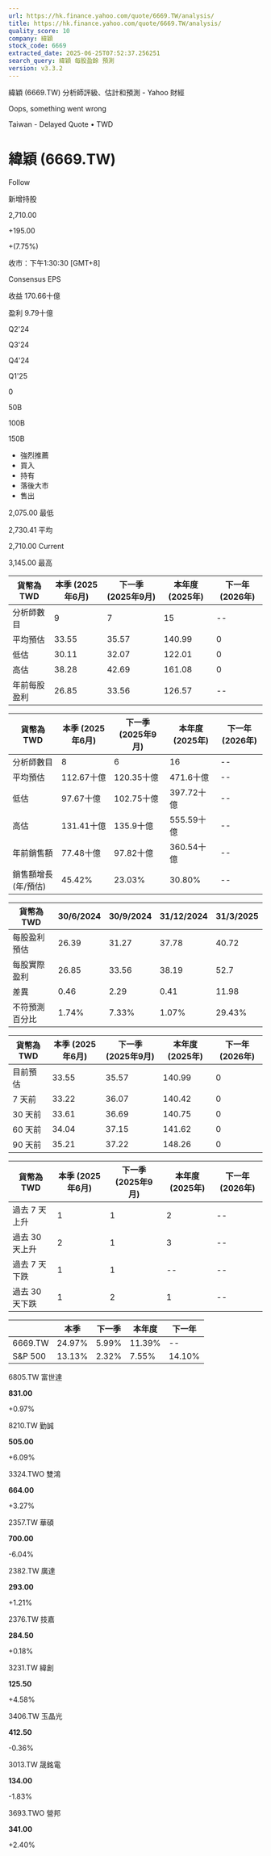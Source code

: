 ```yaml
---
url: https://hk.finance.yahoo.com/quote/6669.TW/analysis/
title: https://hk.finance.yahoo.com/quote/6669.TW/analysis/
quality_score: 10
company: 緯穎
stock_code: 6669
extracted_date: 2025-06-25T07:52:37.256251
search_query: 緯穎 每股盈餘 預測
version: v3.3.2
---
```


緯穎 (6669.TW) 分析師評級、估計和預測 - Yahoo 財經


Oops, something went wrong

 

Taiwan - Delayed Quote • TWD 

# 緯穎 (6669.TW)

Follow

 

新增持股

2,710.00

+195.00

+(7.75%)

收市：下午1:30:30 [GMT+8]

Consensus EPS

收益 170.66十億

盈利 9.79十億

Q2'24

Q3'24

Q4'24

Q1'25

0

50B

100B

150B

* 強烈推薦
* 買入
* 持有
* 落後大市
* 售出

2,075.00 最低

2,730.41 平均

2,710.00 Current

3,145.00 最高

| 貨幣為TWD | 本季 (2025年6月) | 下一季 (2025年9月) | 本年度 (2025年) | 下一年 (2026年) |
| --- | --- | --- | --- | --- |
| 分析師數目 | 9 | 7 | 15 | -- |
| 平均預估 | 33.55 | 35.57 | 140.99 | 0 |
| 低估 | 30.11 | 32.07 | 122.01 | 0 |
| 高估 | 38.28 | 42.69 | 161.08 | 0 |
| 年前每股盈利 | 26.85 | 33.56 | 126.57 | -- |

| 貨幣為TWD | 本季 (2025年6月) | 下一季 (2025年9月) | 本年度 (2025年) | 下一年 (2026年) |
| --- | --- | --- | --- | --- |
| 分析師數目 | 8 | 6 | 16 | -- |
| 平均預估 | 112.67十億 | 120.35十億 | 471.6十億 | -- |
| 低估 | 97.67十億 | 102.75十億 | 397.72十億 | -- |
| 高估 | 131.41十億 | 135.9十億 | 555.59十億 | -- |
| 年前銷售額 | 77.48十億 | 97.82十億 | 360.54十億 | -- |
| 銷售額增長 (年/預估) | 45.42% | 23.03% | 30.80% | -- |

| 貨幣為TWD | 30/6/2024 | 30/9/2024 | 31/12/2024 | 31/3/2025 |
| --- | --- | --- | --- | --- |
| 每股盈利預估 | 26.39 | 31.27 | 37.78 | 40.72 |
| 每股實際盈利 | 26.85 | 33.56 | 38.19 | 52.7 |
| 差異 | 0.46 | 2.29 | 0.41 | 11.98 |
| 不符預測百分比 | 1.74% | 7.33% | 1.07% | 29.43% |

| 貨幣為TWD | 本季 (2025年6月) | 下一季 (2025年9月) | 本年度 (2025年) | 下一年 (2026年) |
| --- | --- | --- | --- | --- |
| 目前預估 | 33.55 | 35.57 | 140.99 | 0 |
| 7 天前 | 33.22 | 36.07 | 140.42 | 0 |
| 30 天前 | 33.61 | 36.69 | 140.75 | 0 |
| 60 天前 | 34.04 | 37.15 | 141.62 | 0 |
| 90 天前 | 35.21 | 37.22 | 148.26 | 0 |

| 貨幣為TWD | 本季 (2025年6月) | 下一季 (2025年9月) | 本年度 (2025年) | 下一年 (2026年) |
| --- | --- | --- | --- | --- |
| 過去 7 天上升 | 1 | 1 | 2 | -- |
| 過去 30 天上升 | 2 | 1 | 3 | -- |
| 過去 7 天下跌 | 1 | 1 | -- | -- |
| 過去 30 天下跌 | 1 | 2 | 1 | -- |

|  | 本季 | 下一季 | 本年度 | 下一年 |
| --- | --- | --- | --- | --- |
| 6669.TW | 24.97% | 5.99% | 11.39% | -- |
| S&P 500 | 13.13% | 2.32% | 7.55% | 14.10% |

6805.TW  富世達

**831.00**

+0.97%

8210.TW  勤誠

**505.00**

+6.09%

3324.TWO  雙鴻

**664.00**

+3.27%

2357.TW  華碩

**700.00**

-6.04%

2382.TW  廣達

**293.00**

+1.21%

2376.TW  技嘉

**284.50**

+0.18%

3231.TW  緯創

**125.50**

+4.58%

3406.TW  玉晶光

**412.50**

-0.36%

3013.TW  晟銘電

**134.00**

-1.83%

3693.TWO  營邦

**341.00**

+2.40%